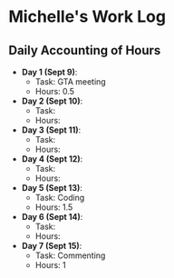 # Michelle's Work Log
## Daily Accounting of Hours
- **Day 1 (Sept 9)**: 
  - Task: GTA meeting
  - Hours: 0.5
- **Day 2 (Sept 10)**: 
  - Task:
  - Hours:
 - **Day 3 (Sept 11)**: 
   - Task:
   - Hours:
 - **Day 4 (Sept 12)**: 
   - Task:
   - Hours:
 - **Day 5 (Sept 13)**: 
   - Task: Coding
   - Hours: 1.5
 - **Day 6 (Sept 14)**: 
   - Task:
   - Hours:
  - **Day 7 (Sept 15)**: 
    - Task: Commenting
    - Hours: 1

